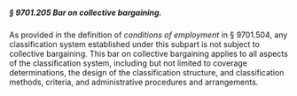 ##### § 9701.205 Bar on collective bargaining. #####

As provided in the definition of *conditions of employment* in § 9701.504, any classification system established under this subpart is not subject to collective bargaining. This bar on collective bargaining applies to all aspects of the classification system, including but not limited to coverage determinations, the design of the classification structure, and classification methods, criteria, and administrative procedures and arrangements.